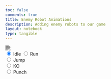 ```yaml
---
toc: false
comments: true
title: Enemy Robot Animations
description: Adding enemy robots to our game
layout: notebook
type: tangible
---
```

<style>
    /* filters that change the appearance of the robot */
        #spriteContainer {
            filter: invert(100%) grayscale(100%) opacity(50%);
        }
</style>

<body>
    <div>
        <!-- Within the base div is a canvas. An HTML canvas is used only for graphics. It allows the user to access some basic functions related to the image created on the canvas (including animation) -->
        <canvas id="spriteContainer">
            <img id="robotSprite" src="{{site.baseurl}}/images/robotSpritesheet.png">
        </canvas>
        <!-- Radio type inputs for selecting only one at a time, and also switches selected animation -->
        <div id="controls">
            <input type="radio" name="animation" id="idle" checked>
            <label for="running">Idle</label>
            <input type="radio" name="animation" id="run">
            <label for="run">Run</label><br>
            <input type="radio" name="animation" id="jump">
            <label for="jump">Jump</label><br>
            <input type="radio" name="animation" id="ko">
            <label for="ko">KO</label><br>
            <input type="radio" name="animation" id="punch">
            <label for="punch">Punch</label><br>
        </div>
    </div>
</body>
<script>
    // Runs this whenever the page is loaded
    window.addEventListener('load', function () {
        // Names the parameters of all canvases on the page, using the `get.ElementById`
        const canvas = document.getElementById('spriteContainer');
        const ctx = canvas.getContext('2d');
        const SPRITE_WIDTH = 798;
        const SPRITE_HEIGHT = 721;
        const SCALE_FACTOR = 1;
        const FRAME_RATE = 30;
        canvas.width = SPRITE_WIDTH * SCALE_FACTOR;
        canvas.height = SPRITE_HEIGHT * SCALE_FACTOR;
        class Robot {
            constructor() {
                // Describes parameters of sprite based off the Canvas parameters, also uing the `getElementById` to reference it.
                this.image = document.getElementById("robotSprite");
                this.width = 798;
                this.height = 721;
                this.x = 100;
                this.y = 0;
                this.scale = SCALE_FACTOR;
                this.maxFrame = 20;
                this.frameX = 0;
                this.frameY = 0;
            }
            draw(context) {
                context.drawImage(
                    this.image,
                    this.frameX * this.width,
                    this.frameY * this.height,
                    this.width,
                    this.height,
                    this.x,
                    this.y,
                    this.width * this.scale,
                    this.height * this.scale
                );
            }
            update() {
                if (this.frameX < this.maxFrame) {
                    this.frameX += 1;
                } else {
                    this.frameX = 0;
                }
            }
        }
        const robot = new Robot();
        // Add event listener to the parent container for event delegation
        const controls = document.getElementById('controls');
        controls.addEventListener('click', function (event) {
            if (event.target.tagName === 'INPUT') {
                const selectedAnimation = event.target.id;
                switch (selectedAnimation) {
                    case 'idle':
                        robot.frameY = 0;
                        robot.frameX = 0;
                        robot.maxFrame = 20;
                        robot.x = 100;
                        break;
                    case 'run':
                        robot.frameY = 4;
                        robot.frameX = 0;
                        robot.maxFrame = 18;
                        robot.x = 100;
                        break;
                    case 'jump':
                        robot.frameY = 1;
                        robot.frameX = 0;
                        robot.maxFrame = 32;
                        robot.x = 100;
                        break;
                    case 'ko':
                        robot.frameY = 2;
                        robot.frameX = 0;
                        robot.maxFrame = 40;
                        robot.x = 100;
                        break;
                    case 'punch':
                        robot.frameY = 3;
                        robot.frameX = 0;
                        robot.maxFrame = 9;
                        robot.x = 50;
                        break;
                    default:
                        break;
                }
            }
        });
        function animate() { //Creates a function called animate that is run after everything else is done
            // Creates a variable callled currentFrameRate which will equal the slider.value and make it into a whole number / integer
            // A timeout that runs a function, timeout creating the delay between each frame. Calculated by 1 second divided by currentFrameRate
            setTimeout(function () {
                // Clears the canvas by replacing everysingle pixel with a transparent pixel
                ctx.clearRect(0, 0, canvas.width, canvas.height);
                // Runs the draw function within the horse class creating the horse
                robot.draw(ctx);
                // Runs the update function, moving the frame of the horse over 1
                robot.update();
                // Reruns the animate function at the same consistency as the browsers refresh rate
                requestAnimationFrame(animate);
            }, 1000 / FRAME_RATE);
        }
        // This is the animate function being run at the start of the page, otherwise it would not start.
        animate();
    });
</script>





